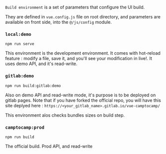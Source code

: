 `Build environment` is a set of parameters that configure the UI build.

They are defined in `vue.config.js` file on root directory, and parameters are available on front side, into the `@/js/config` module.

### `local:demo`

```
npm run serve
```

This environment is the development environment. It comes with hot-reload feature : modify a file, save it, and you'll see your modification in live!. It uses demo API, and it's read-write.

### `gitlab:demo`

```
npm run build:gitlab:demo
```

Also on demo API and read-write mode, it's purpose is to be deployed on gitlab pages. Note that if you have forked the official repo, you will have this site deplyed here : `https://<your_gitlab_name>.gitlab.io/vue-camptocamp/`

This environment alos checks bundles sizes on build step.

### `camptocamp:prod`

```
npm run build
```

The official build. Prod API, and read-write
